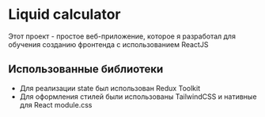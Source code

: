 # Liquid calculator

Этот проект - простое веб-приложение, которое я разработал для обучения созданию фронтенда с использованием ReactJS

## Использованные библиотеки
 - Для реализации state был использован Redux Toolkit 
 - Для оформления стилей были использованы TailwindCSS и нативные для React module.css 
